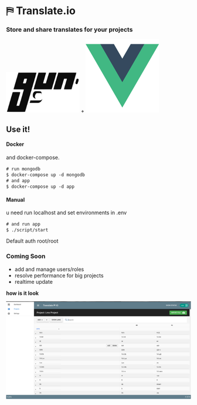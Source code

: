 # ⛿ Translate.io


### Store and share translates  for your projects

<img src="./public/gun_logo-01.svg" width="200px" />
+
<img src="./public/1_zyNSb0UXhP8TfxYbj-GNWg.png" width="200px" />


## Use it!
#### Docker
and docker-compose.
```
# run mongodb
$ docker-compose up -d mongodb
# and app
$ docker-compose up -d app
```

#### Manual
u need run localhost and set environments in .env
```
# and run app
$ ./script/start

```

Default auth  root/root


### Coming Soon
- add and manage users/roles
- resolve performance for big projects
- realtime update


**how is it look**

<img src="./public/screenlive.png" width="800px" />
